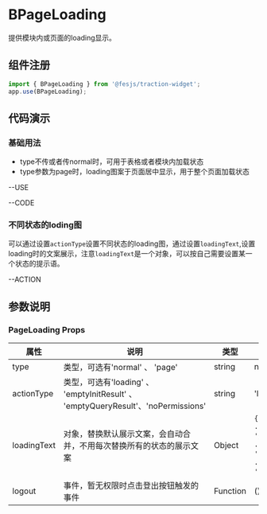 # BPageLoading
提供模块内或页面的loading显示。

## 组件注册

```js
import { BPageLoading } from '@fesjs/traction-widget';
app.use(BPageLoading);
```
## 代码演示
### 基础用法

- type不传或者传normal时，可用于表格或者模块内加载状态
- type参数为page时，loading图案于页面居中显示，用于整个页面加载状态

--USE

--CODE

### 不同状态的loding图

可以通过设置`actionType`设置不同状态的loading图，通过设置`loadingText`,设置loading时的文案展示，注意`loadingText`是一个对象，可以按自己需要设置某一个状态的提示语。

--ACTION



## 参数说明
### PageLoading Props

| 属性  | 说明                   | 类型                                    |  默认值                                 |
| ----- | ----------------------------- | ---------------------------------------- |------------------ |
| type | 类型，可选有'normal' 、 'page'| string|normal|
| actionType | 类型，可选有'loading' 、 'emptyInitResult' 、 'emptyQueryResult'、'noPermissions' | string|'loading'|
| loadingText | 对象，替换默认展示文案，会自动合并，不用每次替换所有的状态的展示文案| Object| `{loading: 'Loding. . .',emptyInitResult: '这里还没有数据. . .',emptyQueryResult: '没有符合条件的结果. . .',noPermissions: '暂无权限'}`|
| logout | 事件，暂无权限时点击登出按钮触发的事件| Function| () => {}|